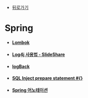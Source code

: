 - [뒤로가기](https://yunjae830.github.io/-Clearance/index)



# Spring

- #### [Lombok]( https://yunjae830.github.io/-Clearance/file/Springs/Lombok )

- #### [Log4j 사용법 - SlideShare](https://yunjae830.github.io/-Clearance/file/Springs/Log4j )

- #### [logBack](https://yunjae830.github.io/-Clearance/file/Springs/LogBack )

- #### [SQL Inject prepare statement #{}](https://yunjae830.github.io/-Clearance/file/Springs/SQLInject )

- #### [Spring 어노테이션](https://yunjae830.github.io/-Clearance/file/Springs/SpringAnotation )

